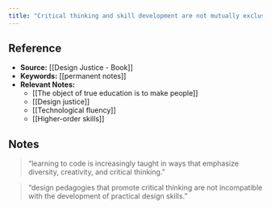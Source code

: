 ```yaml
---
title: "Critical thinking and skill development are not mutually exclusive"
---
```

## Reference
- **Source:** [[Design Justice - Book]]
- **Keywords:** [[permanent notes]]
- **Relevant Notes:** 
	- [[The object of true education is to make people]]
	- [[Design justice]]
	- [[Technological fluency]]
	- [[Higher-order skills]]
## Notes
> “learning to code is increasingly taught in ways that emphasize diversity, creativity, and critical thinking.”

> “design pedagogies that promote critical thinking are not incompatible with the development of practical design skills.”